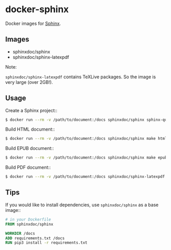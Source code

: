 # docker-sphinx

Docker images for [Sphinx](https://www.sphinx-doc.org/).

## Images

* sphinxdoc/sphinx
* sphinxdoc/sphinx-latexpdf

Note:

``sphinxdoc/sphinx-latexpdf`` contains TeXLive packages. So the image is very large (over 2GB!).

## Usage

Create a Sphinx project::

```bash
$ docker run --rm -v /path/to/document:/docs sphinxdoc/sphinx sphinx-quickstart
```

Build HTML document::

```bash
$ docker run --rm -v /path/to/document:/docs sphinxdoc/sphinx make html
```

Build EPUB document::

```bash
$ docker run --rm -v /path/to/document:/docs sphinxdoc/sphinx make epub
```

Build PDF document::

```bash
$ docker run --rm -v /path/to/document:/docs sphinxdoc/sphinx-latexpdf make latexpdf
```

## Tips

If you would like to install dependencies, use ``sphinxdoc/sphinx`` as a base image::

```dockerfile
# in your Dockerfile
FROM sphinxdoc/sphinx

WORKDIR /docs
ADD requirements.txt /docs
RUN pip3 install -r requirements.txt
```
